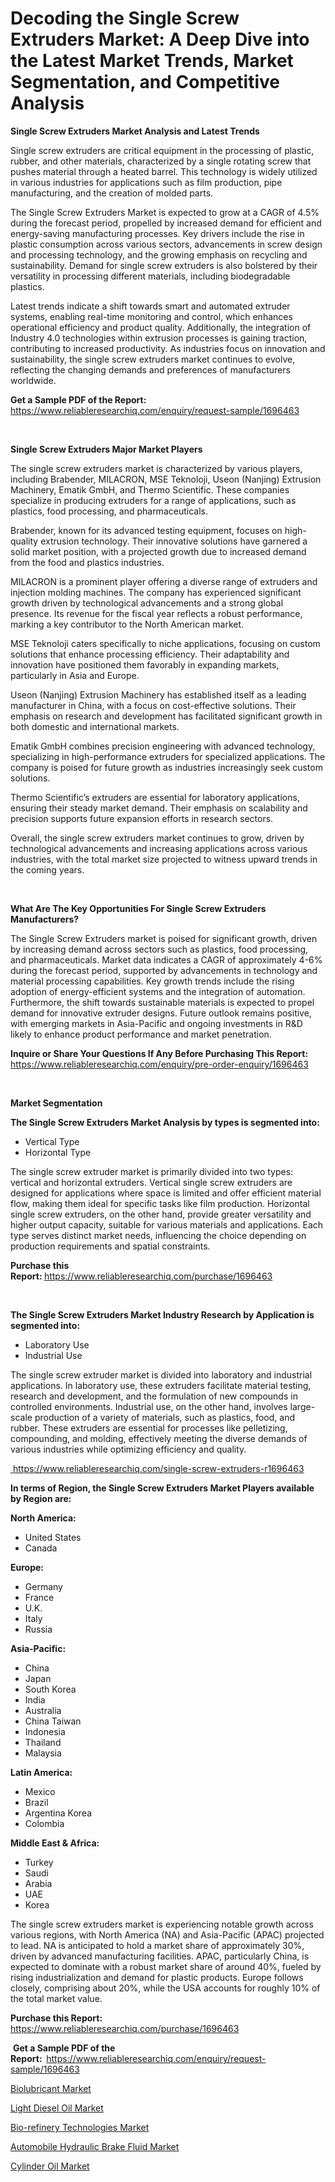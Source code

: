 <p><h1>Decoding the Single Screw Extruders Market: A Deep Dive into the Latest Market Trends, Market Segmentation, and Competitive Analysis</h1></p><p><strong>Single Screw Extruders Market Analysis and Latest Trends</strong></p>
<p><p>Single screw extruders are critical equipment in the processing of plastic, rubber, and other materials, characterized by a single rotating screw that pushes material through a heated barrel. This technology is widely utilized in various industries for applications such as film production, pipe manufacturing, and the creation of molded parts.</p><p>The Single Screw Extruders Market is expected to grow at a CAGR of 4.5% during the forecast period, propelled by increased demand for efficient and energy-saving manufacturing processes. Key drivers include the rise in plastic consumption across various sectors, advancements in screw design and processing technology, and the growing emphasis on recycling and sustainability. Demand for single screw extruders is also bolstered by their versatility in processing different materials, including biodegradable plastics.</p><p>Latest trends indicate a shift towards smart and automated extruder systems, enabling real-time monitoring and control, which enhances operational efficiency and product quality. Additionally, the integration of Industry 4.0 technologies within extrusion processes is gaining traction, contributing to increased productivity. As industries focus on innovation and sustainability, the single screw extruders market continues to evolve, reflecting the changing demands and preferences of manufacturers worldwide.</p></p>
<p><strong>Get a Sample PDF of the Report:&nbsp;</strong> <a href="https://www.reliableresearchiq.com/enquiry/request-sample/1696463?utm_campaign=104&utm_medium=2&utm_source=Github&utm_content=ia&utm_term=27032025&utm_id=single-screw-extruders">https://www.reliableresearchiq.com/enquiry/request-sample/1696463</a></p>
<p>&nbsp;</p>
<p><strong>Single Screw Extruders Major Market Players</strong></p>
<p><p>The single screw extruders market is characterized by various players, including Brabender, MILACRON, MSE Teknoloji, Useon (Nanjing) Extrusion Machinery, Ematik GmbH, and Thermo Scientific. These companies specialize in producing extruders for a range of applications, such as plastics, food processing, and pharmaceuticals.</p><p>Brabender, known for its advanced testing equipment, focuses on high-quality extrusion technology. Their innovative solutions have garnered a solid market position, with a projected growth due to increased demand from the food and plastics industries. </p><p>MILACRON is a prominent player offering a diverse range of extruders and injection molding machines. The company has experienced significant growth driven by technological advancements and a strong global presence. Its revenue for the fiscal year reflects a robust performance, marking a key contributor to the North American market.</p><p>MSE Teknoloji caters specifically to niche applications, focusing on custom solutions that enhance processing efficiency. Their adaptability and innovation have positioned them favorably in expanding markets, particularly in Asia and Europe.</p><p>Useon (Nanjing) Extrusion Machinery has established itself as a leading manufacturer in China, with a focus on cost-effective solutions. Their emphasis on research and development has facilitated significant growth in both domestic and international markets.</p><p>Ematik GmbH combines precision engineering with advanced technology, specializing in high-performance extruders for specialized applications. The company is poised for future growth as industries increasingly seek custom solutions.</p><p>Thermo Scientific’s extruders are essential for laboratory applications, ensuring their steady market demand. Their emphasis on scalability and precision supports future expansion efforts in research sectors.</p><p>Overall, the single screw extruders market continues to grow, driven by technological advancements and increasing applications across various industries, with the total market size projected to witness upward trends in the coming years.</p></p>
<p>&nbsp;</p>
<p><strong>What Are The Key Opportunities For Single Screw Extruders Manufacturers?</strong></p>
<p><p>The Single Screw Extruders market is poised for significant growth, driven by increasing demand across sectors such as plastics, food processing, and pharmaceuticals. Market data indicates a CAGR of approximately 4-6% during the forecast period, supported by advancements in technology and material processing capabilities. Key growth trends include the rising adoption of energy-efficient systems and the integration of automation. Furthermore, the shift towards sustainable materials is expected to propel demand for innovative extruder designs. Future outlook remains positive, with emerging markets in Asia-Pacific and ongoing investments in R&D likely to enhance product performance and market penetration.</p></p>
<p><strong>Inquire or Share Your Questions If Any Before Purchasing This Report:</strong> <a href="https://www.reliableresearchiq.com/enquiry/pre-order-enquiry/1696463?utm_campaign=104&utm_medium=2&utm_source=Github&utm_content=ia&utm_term=27032025&utm_id=single-screw-extruders">https://www.reliableresearchiq.com/enquiry/pre-order-enquiry/1696463</a></p>
<p>&nbsp;</p>
<p><strong>Market Segmentation</strong></p>
<p><strong>The Single Screw Extruders Market Analysis by types is segmented into:</strong></p>
<p><ul><li>Vertical Type</li><li>Horizontal Type</li></ul></p>
<p><p>The single screw extruder market is primarily divided into two types: vertical and horizontal extruders. Vertical single screw extruders are designed for applications where space is limited and offer efficient material flow, making them ideal for specific tasks like film production. Horizontal single screw extruders, on the other hand, provide greater versatility and higher output capacity, suitable for various materials and applications. Each type serves distinct market needs, influencing the choice depending on production requirements and spatial constraints.</p></p>
<p><strong>Purchase this Report:&nbsp;</strong><a href="https://www.reliableresearchiq.com/purchase/1696463?utm_campaign=104&utm_medium=2&utm_source=Github&utm_content=ia&utm_term=27032025&utm_id=single-screw-extruders">https://www.reliableresearchiq.com/purchase/1696463</a></p>
<p>&nbsp;</p>
<p><strong>The Single Screw Extruders Market Industry Research by Application is segmented into:</strong></p>
<p><ul><li>Laboratory Use</li><li>Industrial Use</li></ul></p>
<p><p>The single screw extruder market is divided into laboratory and industrial applications. In laboratory use, these extruders facilitate material testing, research and development, and the formulation of new compounds in controlled environments. Industrial use, on the other hand, involves large-scale production of a variety of materials, such as plastics, food, and rubber. These extruders are essential for processes like pelletizing, compounding, and molding, effectively meeting the diverse demands of various industries while optimizing efficiency and quality.</p></p>
<p><a href="https://www.reliableresearchiq.com/single-screw-extruders-r1696463?utm_campaign=104&utm_medium=2&utm_source=Github&utm_content=ia&utm_term=27032025&utm_id=single-screw-extruders">&nbsp;https://www.reliableresearchiq.com/single-screw-extruders-r1696463</a></p>
<p><strong>In terms of Region, the Single Screw Extruders Market Players available by Region are:</strong></p>
<p>
    <p> <strong> North America: </strong>
        <ul>
            <li>United States</li>
            <li>Canada</li>
        </ul>
        </p> 
    <p> <strong> Europe: </strong>
        <ul>
            <li>Germany</li>
            <li>France</li>
            <li>U.K.</li>
            <li>Italy</li>
            <li>Russia</li>
        </ul>
        </p> 
    <p> <strong> Asia-Pacific: </strong>
        <ul>
            <li>China</li>
            <li>Japan</li>
            <li>South Korea</li>
            <li>India</li>
            <li>Australia</li>
            <li>China Taiwan</li>
            <li>Indonesia</li>
            <li>Thailand</li>
            <li>Malaysia</li>
        </ul>
        </p> 
    <p> <strong> Latin America: </strong>
        <ul>
            <li>Mexico</li>
            <li>Brazil</li>
            <li>Argentina Korea</li>
            <li>Colombia</li>
        </ul>
        </p> 
    <p> <strong> Middle East & Africa: </strong>
        <ul>
            <li>Turkey</li>
            <li>Saudi</li>
            <li>Arabia</li>
            <li>UAE</li>
            <li>Korea</li>
        </ul>
    </p>
    </p>
<p><p>The single screw extruders market is experiencing notable growth across various regions, with North America (NA) and Asia-Pacific (APAC) projected to lead. NA is anticipated to hold a market share of approximately 30%, driven by advanced manufacturing facilities. APAC, particularly China, is expected to dominate with a robust market share of around 40%, fueled by rising industrialization and demand for plastic products. Europe follows closely, comprising about 20%, while the USA accounts for roughly 10% of the total market value.</p></p>
<p><strong>Purchase this Report: </strong><a href="https://www.reliableresearchiq.com/purchase/1696463?utm_campaign=104&utm_medium=2&utm_source=Github&utm_content=ia&utm_term=27032025&utm_id=single-screw-extruders">https://www.reliableresearchiq.com/purchase/1696463</a></p>
<p>&nbsp;<strong>Get a Sample PDF of the Report:&nbsp;&nbsp;</strong><a href="https://www.reliableresearchiq.com/enquiry/request-sample/1696463?utm_campaign=104&utm_medium=2&utm_source=Github&utm_content=ia&utm_term=27032025&utm_id=single-screw-extruders">https://www.reliableresearchiq.com/enquiry/request-sample/1696463</a></p>
<p><strong></strong></p>
<p><p><a href="https://github.com/coricnzati/Market-Research-Report-List-1/blob/main/biolubricant-market.md?utm_campaign=104&utm_medium=2&utm_source=Github&utm_content=ia&utm_term=27032025&utm_id=single-screw-extruders">Biolubricant Market</a></p><p><a href="https://github.com/cavushjla/Market-Research-Report-List-1/blob/main/light-diesel-oil-market.md?utm_campaign=104&utm_medium=2&utm_source=Github&utm_content=ia&utm_term=27032025&utm_id=single-screw-extruders">Light Diesel Oil Market</a></p><p><a href="https://github.com/hoppeellia6b/Market-Research-Report-List-1/blob/main/bio-refinery-technologies-market.md?utm_campaign=104&utm_medium=2&utm_source=Github&utm_content=ia&utm_term=27032025&utm_id=single-screw-extruders">Bio-refinery Technologies Market</a></p><p><a href="https://github.com/kleyderoomes/Market-Research-Report-List-1/blob/main/automobile-hydraulic-brake-fluid-market.md?utm_campaign=104&utm_medium=2&utm_source=Github&utm_content=ia&utm_term=27032025&utm_id=single-screw-extruders">Automobile Hydraulic Brake Fluid Market</a></p><p><a href="https://github.com/evraltandre36/Market-Research-Report-List-1/blob/main/cylinder-oil-market.md?utm_campaign=104&utm_medium=2&utm_source=Github&utm_content=ia&utm_term=27032025&utm_id=single-screw-extruders">Cylinder Oil Market</a></p></p>
